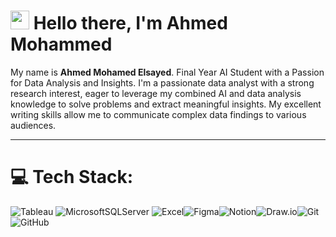 # <img src="https://media.giphy.com/media/hvRJCLFzcasrR4ia7z/giphy.gif" width="30px"> Hello there, I'm Ahmed Mohammed
My name is **Ahmed Mohamed Elsayed**. Final Year AI Student with a Passion for Data Analysis and Insights.
I'm a passionate data analyst with a strong research interest, eager to leverage my combined AI and data analysis knowledge to solve problems and extract meaningful insights. My excellent writing skills allow me to communicate complex data findings to various audiences.

---

# 💻 Tech Stack:
![Tableau](https://www.svgrepo.com/show/354428/tableau-icon.svg?style=for-the-badge&logo=tableau&logoColor=white)
![MicrosoftSQLServer](https://www.svgrepo.com/show/303229/microsoft-sql-server-logo.svg?style=for-the-badge&logo=microsoft%20sql%20server&logoColor=white)
![Excel](https://www.logo.wine/a/logo/Microsoft_Excel/Microsoft_Excel-Logo.wine.svg?style=for-the-badge&logo=excel&logoColor=white)![Figma](https://img.shields.io/badge/figma-%23F24E1E.svg?style=for-the-badge&logo=figma&logoColor=white)![Notion](https://img.shields.io/badge/Notion-%23000000.svg?style=for-the-badge&logo=notion&logoColor=white)![Draw.io](https://upload.wikimedia.org/wikipedia/commons/thumb/3/3e/Diagrams.net_Logo.svg/768px-Diagrams.net_Logo.svg.png?style=for-the-badge&logo=draw.io&logoColor=white)![Git](https://git-scm.com/images/logos/downloads/Git-Icon-Black.svg?style=for-the-badge&logo=git&logoColor=orange)![GitHub](https://en.m.wikipedia.org/wiki/File:Octicons-mark-github.svg?style=for-the-badge&logo=github&logoColor=white)
